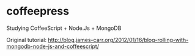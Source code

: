 coffeepress
===========

Studying CoffeeScript + Node.Js + MongoDB


Original tutorial: http://blog.james-carr.org/2012/01/16/blog-rolling-with-mongodb-node-js-and-coffeescript/
